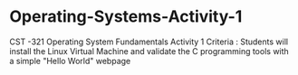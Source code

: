 # Operating-Systems-Activity-1
CST -321 Operating System Fundamentals Activity 1 
Criteria : 
Students will install the Linux Virtual Machine and validate the C programming tools with a simple "Hello World" webpage
